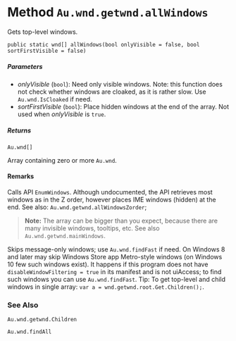 # Method `Au.wnd.getwnd.allWindows`

Gets top-level windows.

```
public static wnd[] allWindows(bool onlyVisible = false, bool sortFirstVisible = false)
```

##### Parameters

- *onlyVisible*  (`bool`):
    Need only visible windows. Note: this function does not check whether windows are cloaked, as it is rather slow. Use `Au.wnd.IsCloaked` if need.
- *sortFirstVisible*  (`bool`):
    Place hidden windows at the end of the array. Not used when *onlyVisible* is `true`.

##### Returns

`Au.wnd[]`

Array containing zero or more `Au.wnd`.

#### Remarks

Calls API `EnumWindows`. Although undocumented, the API retrieves most windows as in the Z order, however places IME windows (hidden) at the end. See also: `Au.wnd.getwnd.allWindowsZorder`;

> **Note:**
> The array can be bigger than you expect, because there are many invisible windows, tooltips, etc. See also `Au.wnd.getwnd.mainWindows`.

Skips message-only windows; use `Au.wnd.findFast` if need. On Windows 8 and later may skip Windows Store app Metro-style windows (on Windows 10 few such windows exist). It happens if this program does not have `disableWindowFiltering = true` in its manifest and is not uiAccess; to find such windows you can use `Au.wnd.findFast`. Tip: To get top-level and child windows in single array: `var a = wnd.getwnd.root.Get.Children();`.

### See Also

`Au.wnd.getwnd.Children`

`Au.wnd.findAll`